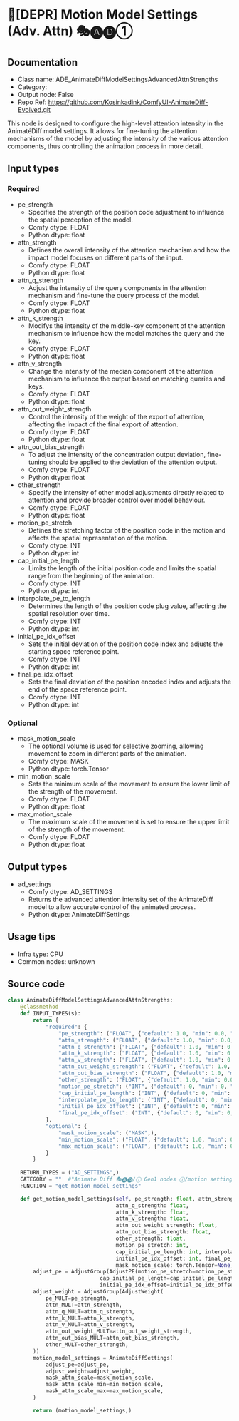 # 🚫[DEPR] Motion Model Settings (Adv. Attn) 🎭🅐🅓①
## Documentation
- Class name: ADE_AnimateDiffModelSettingsAdvancedAttnStrengths
- Category: 
- Output node: False
- Repo Ref: https://github.com/Kosinkadink/ComfyUI-AnimateDiff-Evolved.git

This node is designed to configure the high-level attention intensity in the AnimatéDiff model settings. It allows for fine-tuning the attention mechanisms of the model by adjusting the intensity of the various attention components, thus controlling the animation process in more detail.

## Input types
### Required
- pe_strength
    - Specifies the strength of the position code adjustment to influence the spatial perception of the model.
    - Comfy dtype: FLOAT
    - Python dtype: float
- attn_strength
    - Defines the overall intensity of the attention mechanism and how the impact model focuses on different parts of the input.
    - Comfy dtype: FLOAT
    - Python dtype: float
- attn_q_strength
    - Adjust the intensity of the query components in the attention mechanism and fine-tune the query process of the model.
    - Comfy dtype: FLOAT
    - Python dtype: float
- attn_k_strength
    - Modifys the intensity of the middle-key component of the attention mechanism to influence how the model matches the query and the key.
    - Comfy dtype: FLOAT
    - Python dtype: float
- attn_v_strength
    - Change the intensity of the median component of the attention mechanism to influence the output based on matching queries and keys.
    - Comfy dtype: FLOAT
    - Python dtype: float
- attn_out_weight_strength
    - Control the intensity of the weight of the export of attention, affecting the impact of the final export of attention.
    - Comfy dtype: FLOAT
    - Python dtype: float
- attn_out_bias_strength
    - To adjust the intensity of the concentration output deviation, fine-tuning should be applied to the deviation of the attention output.
    - Comfy dtype: FLOAT
    - Python dtype: float
- other_strength
    - Specify the intensity of other model adjustments directly related to attention and provide broader control over model behaviour.
    - Comfy dtype: FLOAT
    - Python dtype: float
- motion_pe_stretch
    - Defines the stretching factor of the position code in the motion and affects the spatial representation of the motion.
    - Comfy dtype: INT
    - Python dtype: int
- cap_initial_pe_length
    - Limits the length of the initial position code and limits the spatial range from the beginning of the animation.
    - Comfy dtype: INT
    - Python dtype: int
- interpolate_pe_to_length
    - Determines the length of the position code plug value, affecting the spatial resolution over time.
    - Comfy dtype: INT
    - Python dtype: int
- initial_pe_idx_offset
    - Sets the initial deviation of the position code index and adjusts the starting space reference point.
    - Comfy dtype: INT
    - Python dtype: int
- final_pe_idx_offset
    - Sets the final deviation of the position encoded index and adjusts the end of the space reference point.
    - Comfy dtype: INT
    - Python dtype: int

### Optional
- mask_motion_scale
    - The optional volume is used for selective zooming, allowing movement to zoom in different parts of the animation.
    - Comfy dtype: MASK
    - Python dtype: torch.Tensor
- min_motion_scale
    - Sets the minimum scale of the movement to ensure the lower limit of the strength of the movement.
    - Comfy dtype: FLOAT
    - Python dtype: float
- max_motion_scale
    - The maximum scale of the movement is set to ensure the upper limit of the strength of the movement.
    - Comfy dtype: FLOAT
    - Python dtype: float

## Output types
- ad_settings
    - Comfy dtype: AD_SETTINGS
    - Returns the advanced attention intensity set of the AnimateDiff model to allow accurate control of the animated process.
    - Python dtype: AnimateDiffSettings

## Usage tips
- Infra type: CPU
- Common nodes: unknown

## Source code
```python
class AnimateDiffModelSettingsAdvancedAttnStrengths:
    @classmethod
    def INPUT_TYPES(s):
        return {
            "required": {
                "pe_strength": ("FLOAT", {"default": 1.0, "min": 0.0, "max": 10.0, "step": 0.0001}),
                "attn_strength": ("FLOAT", {"default": 1.0, "min": 0.0, "max": 10.0, "step": 0.0001}),
                "attn_q_strength": ("FLOAT", {"default": 1.0, "min": 0.0, "max": 10.0, "step": 0.0001}),
                "attn_k_strength": ("FLOAT", {"default": 1.0, "min": 0.0, "max": 10.0, "step": 0.0001}),
                "attn_v_strength": ("FLOAT", {"default": 1.0, "min": 0.0, "max": 10.0, "step": 0.0001}),
                "attn_out_weight_strength": ("FLOAT", {"default": 1.0, "min": 0.0, "max": 10.0, "step": 0.0001}),
                "attn_out_bias_strength": ("FLOAT", {"default": 1.0, "min": 0.0, "max": 10.0, "step": 0.0001}),
                "other_strength": ("FLOAT", {"default": 1.0, "min": 0.0, "max": 10.0, "step": 0.0001}),
                "motion_pe_stretch": ("INT", {"default": 0, "min": 0, "step": 1}),
                "cap_initial_pe_length": ("INT", {"default": 0, "min": 0, "step": 1}),
                "interpolate_pe_to_length": ("INT", {"default": 0, "min": 0, "step": 1}),
                "initial_pe_idx_offset": ("INT", {"default": 0, "min": 0, "step": 1}),
                "final_pe_idx_offset": ("INT", {"default": 0, "min": 0, "step": 1}),
            },
            "optional": {
                "mask_motion_scale": ("MASK",),
                "min_motion_scale": ("FLOAT", {"default": 1.0, "min": 0.0, "step": 0.001}),
                "max_motion_scale": ("FLOAT", {"default": 1.0, "min": 0.0, "step": 0.001}),
            }
        }
    
    RETURN_TYPES = ("AD_SETTINGS",)
    CATEGORY = ""  #"Animate Diff 🎭🅐🅓/① Gen1 nodes ①/motion settings/experimental"
    FUNCTION = "get_motion_model_settings"

    def get_motion_model_settings(self, pe_strength: float, attn_strength: float,
                                  attn_q_strength: float,
                                  attn_k_strength: float,
                                  attn_v_strength: float,
                                  attn_out_weight_strength: float,
                                  attn_out_bias_strength: float,
                                  other_strength: float,
                                  motion_pe_stretch: int,
                                  cap_initial_pe_length: int, interpolate_pe_to_length: int,
                                  initial_pe_idx_offset: int, final_pe_idx_offset: int,
                                  mask_motion_scale: torch.Tensor=None, min_motion_scale: float=1.0, max_motion_scale: float=1.0):
        adjust_pe = AdjustGroup(AdjustPE(motion_pe_stretch=motion_pe_stretch,
                             cap_initial_pe_length=cap_initial_pe_length, interpolate_pe_to_length=interpolate_pe_to_length,
                             initial_pe_idx_offset=initial_pe_idx_offset, final_pe_idx_offset=final_pe_idx_offset))
        adjust_weight = AdjustGroup(AdjustWeight(
            pe_MULT=pe_strength,
            attn_MULT=attn_strength,
            attn_q_MULT=attn_q_strength,
            attn_k_MULT=attn_k_strength,
            attn_v_MULT=attn_v_strength,
            attn_out_weight_MULT=attn_out_weight_strength,
            attn_out_bias_MULT=attn_out_bias_strength,
            other_MULT=other_strength,
        ))
        motion_model_settings = AnimateDiffSettings(
            adjust_pe=adjust_pe,
            adjust_weight=adjust_weight,
            mask_attn_scale=mask_motion_scale,
            mask_attn_scale_min=min_motion_scale,
            mask_attn_scale_max=max_motion_scale,
        )

        return (motion_model_settings,)